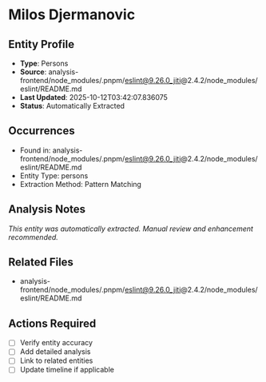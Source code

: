 # Milos Djermanovic

## Entity Profile
- **Type**: Persons
- **Source**: analysis-frontend/node_modules/.pnpm/eslint@9.26.0_jiti@2.4.2/node_modules/eslint/README.md
- **Last Updated**: 2025-10-12T03:42:07.836075
- **Status**: Automatically Extracted

## Occurrences
- Found in: analysis-frontend/node_modules/.pnpm/eslint@9.26.0_jiti@2.4.2/node_modules/eslint/README.md
- Entity Type: persons
- Extraction Method: Pattern Matching

## Analysis Notes
*This entity was automatically extracted. Manual review and enhancement recommended.*

## Related Files
- analysis-frontend/node_modules/.pnpm/eslint@9.26.0_jiti@2.4.2/node_modules/eslint/README.md

## Actions Required
- [ ] Verify entity accuracy
- [ ] Add detailed analysis
- [ ] Link to related entities
- [ ] Update timeline if applicable
